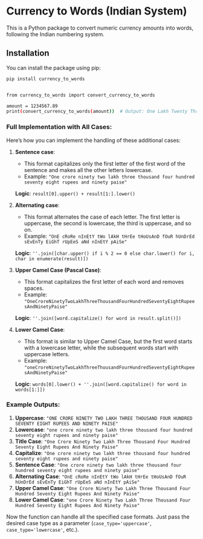 # Currency to Words (Indian System)

This is a Python package to convert numeric currency amounts into words, following the Indian numbering system.

## Installation

You can install the package using pip:

```bash
pip install currency_to_words


from currency_to_words import convert_currency_to_words

amount = 1234567.89
print(convert_currency_to_words(amount))  # Output: One Lakh Twenty Three Thousand Four Hundred Sixty Seven Rupees and Eighty Nine Paise
```


### Full Implementation with All Cases:

Here’s how you can implement the handling of these additional cases:


1. **Sentence case**:
   - This format capitalizes only the first letter of the first word of the sentence and makes all the other letters lowercase.
   - Example: `"One crore ninety two lakh three thousand four hundred seventy eight rupees and ninety paise"`

   **Logic**: `result[0].upper() + result[1:].lower()`

2. **Alternating case**:
   - This format alternates the case of each letter. The first letter is uppercase, the second is lowercase, the third is uppercase, and so on.
   - Example: `"OnE cRoRe nInEtY tWo lAkH tHrEe tHoUsAnD fOuR hUnDrEd sEvEnTy EiGhT rUpEeS aNd nInEtY pAiSe"`

   **Logic**: `''.join([char.upper() if i % 2 == 0 else char.lower() for i, char in enumerate(result)])`

3. **Upper Camel Case (Pascal Case)**:
   - This format capitalizes the first letter of each word and removes spaces.
   - Example: `"OneCroreNinetyTwoLakhThreeThousandFourHundredSeventyEightRupeesAndNinetyPaise"`

   **Logic**: `''.join([word.capitalize() for word in result.split()])`

4. **Lower Camel Case**:
   - This format is similar to Upper Camel Case, but the first word starts with a lowercase letter, while the subsequent words start with uppercase letters.
   - Example: `"oneCroreNinetyTwoLakhThreeThousandFourHundredSeventyEightRupeesAndNinetyPaise"`

   **Logic**: `words[0].lower() + ''.join([word.capitalize() for word in words[1:]])`

### Example Outputs:
1. **Uppercase**: `"ONE CRORE NINETY TWO LAKH THREE THOUSAND FOUR HUNDRED SEVENTY EIGHT RUPEES AND NINETY PAISE"`
2. **Lowercase**: `"one crore ninety two lakh three thousand four hundred seventy eight rupees and ninety paise"`
3. **Title Case**: `"One Crore Ninety Two Lakh Three Thousand Four Hundred Seventy Eight Rupees And Ninety Paise"`
4. **Capitalize**: `"One crore ninety two lakh three thousand four hundred seventy eight rupees and ninety paise"`
5. **Sentence Case**: `"One crore ninety two lakh three thousand four hundred seventy eight rupees and ninety paise"`
6. **Alternating Case**: `"OnE cRoRe nInEtY tWo lAkH tHrEe tHoUsAnD fOuR hUnDrEd sEvEnTy EiGhT rUpEeS aNd nInEtY pAiSe"`
7. **Upper Camel Case**: `"One Crore Ninety Two Lakh Three Thousand Four Hundred Seventy Eight Rupees And Ninety Paise"`
8. **Lower Camel Case**: `"one Crore Ninety Two Lakh Three Thousand Four Hundred Seventy Eight Rupees And Ninety Paise"`

Now the function can handle all the specified case formats. Just pass the desired case type as a parameter (`case_type='uppercase'`, `case_type='lowercase'`, etc.).
